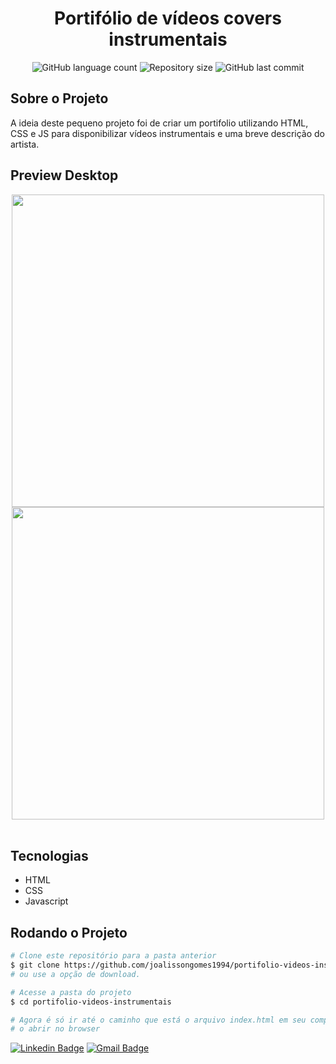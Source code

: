 <!-- Logotipo -->
<h1 align="center">
  Portifólio de vídeos covers instrumentais
</h1>

<!-- Badges -->
<p align="center">
  <img alt="GitHub language count" src="https://img.shields.io/github/languages/count/joalissongomes1994/portifolio-videos-instrumentais?color=%2304D361?style=flat-square">
  <img alt="Repository size" src="https://img.shields.io/github/repo-size/joalissongomes1994/portifolio-videos-instrumentais?color=%2304D361?style=flat-square">
  <img alt="GitHub last commit" src="https://img.shields.io/github/last-commit/joalissongomes1994/portifolio-videos-instrumentais?color=%2304D361?style=flat-square">
</p>

<!-- Sobre o Projeto -->
## Sobre o Projeto

 A ideia deste pequeno projeto foi de criar um portifolio utilizando HTML, CSS e JS para disponibilizar vídeos instrumentais e uma breve descrição do artista.

## Preview Desktop
<div>
  <div align="center">
    <img width="500px" src="https://github.com/joalissongomes1994/portifolio-videos-instrumentais/blob/master/screenshot-readme/Captura%20de%20Tela%202022-12-08%20%C3%A0s%2001.44.45.png">
    <img width="500px" src="https://github.com/joalissongomes1994/portifolio-videos-instrumentais/blob/master/screenshot-readme/Captura%20de%20Tela%202022-12-08%20%C3%A0s%2001.44.59.png">
  </div>
</div>
<br/>

## Tecnologias

* HTML
* CSS
* Javascript


## Rodando o Projeto
```bash
# Clone este repositório para a pasta anterior
$ git clone https://github.com/joalissongomes1994/portifolio-videos-instrumentais.git
# ou use a opção de download.

# Acesse a pasta do projeto
$ cd portifolio-videos-instrumentais

# Agora é só ir até o caminho que está o arquivo index.html em seu computador e clicar para 
# o abrir no browser
```


  [![Linkedin Badge](https://img.shields.io/badge/-Joalisson-blue?style=flat-square&logo=Linkedin&logoColor=white&link=https://www.linkedin.com/in/joalisson-gomes-44b960127/)](https://www.linkedin.com/in/joalisson-gomes-44b960127/) 
  [![Gmail Badge](https://img.shields.io/badge/-joalisson.webdev@gmail.com-c14438?style=flat-square&logo=Gmail&logoColor=white&link=mailto:joalisson.webdev@gmail.com)](mailto:joalisson.webdev@gmail.com)
